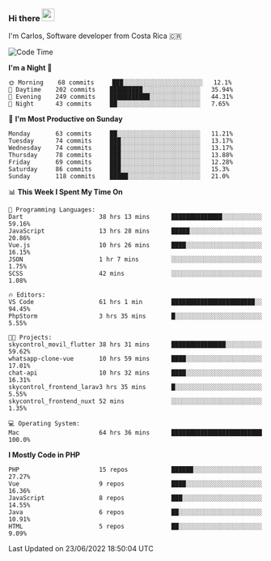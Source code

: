 ### Hi there <img src="https://media.giphy.com/media/hvRJCLFzcasrR4ia7z/giphy.gif" width="25px" height="25px">

I'm Carlos, Software developer from Costa Rica 🇨🇷

<!--START_SECTION:waka-->
![Code Time](http://img.shields.io/badge/Code%20Time-0%20secs-blue)

**I'm a Night 🦉** 

```text
🌞 Morning    68 commits     ███░░░░░░░░░░░░░░░░░░░░░░   12.1% 
🌆 Daytime    202 commits    █████████░░░░░░░░░░░░░░░░   35.94% 
🌃 Evening    249 commits    ███████████░░░░░░░░░░░░░░   44.31% 
🌙 Night      43 commits     ██░░░░░░░░░░░░░░░░░░░░░░░   7.65%

```
📅 **I'm Most Productive on Sunday** 

```text
Monday       63 commits     ██░░░░░░░░░░░░░░░░░░░░░░░   11.21% 
Tuesday      74 commits     ███░░░░░░░░░░░░░░░░░░░░░░   13.17% 
Wednesday    74 commits     ███░░░░░░░░░░░░░░░░░░░░░░   13.17% 
Thursday     78 commits     ███░░░░░░░░░░░░░░░░░░░░░░   13.88% 
Friday       69 commits     ███░░░░░░░░░░░░░░░░░░░░░░   12.28% 
Saturday     86 commits     ███░░░░░░░░░░░░░░░░░░░░░░   15.3% 
Sunday       118 commits    █████░░░░░░░░░░░░░░░░░░░░   21.0%

```


📊 **This Week I Spent My Time On** 

```text
💬 Programming Languages: 
Dart                     38 hrs 13 mins      ██████████████░░░░░░░░░░░   59.16% 
JavaScript               13 hrs 28 mins      █████░░░░░░░░░░░░░░░░░░░░   20.86% 
Vue.js                   10 hrs 26 mins      ████░░░░░░░░░░░░░░░░░░░░░   16.15% 
JSON                     1 hr 7 mins         ░░░░░░░░░░░░░░░░░░░░░░░░░   1.75% 
SCSS                     42 mins             ░░░░░░░░░░░░░░░░░░░░░░░░░   1.08%

🔥 Editors: 
VS Code                  61 hrs 1 min        ███████████████████████░░   94.45% 
PhpStorm                 3 hrs 35 mins       █░░░░░░░░░░░░░░░░░░░░░░░░   5.55%

🐱‍💻 Projects: 
skycontrol_movil_flutter 38 hrs 31 mins      ███████████████░░░░░░░░░░   59.62% 
whatsapp-clone-vue       10 hrs 59 mins      ████░░░░░░░░░░░░░░░░░░░░░   17.01% 
chat-api                 10 hrs 32 mins      ████░░░░░░░░░░░░░░░░░░░░░   16.31% 
skycontrol_frontend_larav3 hrs 35 mins       █░░░░░░░░░░░░░░░░░░░░░░░░   5.55% 
skycontrol_frontend_nuxt 52 mins             ░░░░░░░░░░░░░░░░░░░░░░░░░   1.35%

💻 Operating System: 
Mac                      64 hrs 36 mins      █████████████████████████   100.0%

```

**I Mostly Code in PHP** 

```text
PHP                      15 repos            ██████░░░░░░░░░░░░░░░░░░░   27.27% 
Vue                      9 repos             ████░░░░░░░░░░░░░░░░░░░░░   16.36% 
JavaScript               8 repos             ███░░░░░░░░░░░░░░░░░░░░░░   14.55% 
Java                     6 repos             ██░░░░░░░░░░░░░░░░░░░░░░░   10.91% 
HTML                     5 repos             ██░░░░░░░░░░░░░░░░░░░░░░░   9.09%

```



 Last Updated on 23/06/2022 18:50:04 UTC
<!--END_SECTION:waka-->
